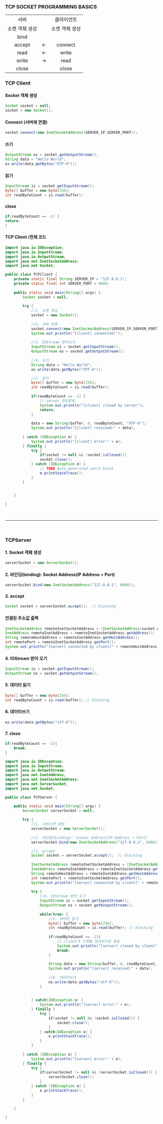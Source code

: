 ### TCP SOCKET PROGRAMMING BASICS

<table>
<tr align = 'center'>
<td>서버</td>
<td></td>
<td>클라이언트</td>
</tr>
<tr align = 'center'>
<td>소켓 객체 생성</td>
<td></td>
<td>소켓 객체 생성</td>
</tr>
<tr align = 'center'>
<td>bind</td>
<td></td>
<td></td>
</tr>
<tr align = 'center'>
<td>accept</td>
<td> <- </td>
<td>connect</td>
</tr>
<tr align = 'center'>
<td>read</td>
<td> <- </td>
<td>write</td>
</tr>
<tr align = 'center'>
<td>write</td>
<td> -> </td>
<td>read</td>
</tr>
<tr align = 'center'>
<td>close</td>
<td></td>
<td>close</td>
</tr>
</table>

### TCP Client

#### Socket 객체 생성

``` java
Socket socket = null;
socket = new Socket();
```

#### Connect (서버에 연결)

``` java
socket.connect(new InetSocketAddress(SERVER_IP,SERVER_PORT));
```

#### 쓰기

``` java
OutputStream os = socket.getOutputStream();
String data = "Hello World";
os.write(data.getBytes("UTF-8"));
```

#### 읽기

``` java
InputStream is = socket.getInputStream();
byte[] buffer = new byte[256];
int readByteCount = is.read(buffer);
```

#### close

``` java
if(readByteCount == -1) {
return;
}
```



#### TCP Client /전체 코드

``` java
import java.io.IOException;
import java.io.InputStream;
import java.io.OutputStream;
import java.net.InetSocketAddress;
import java.net.Socket;

public class TCPClient {
	private static final String SERVER_IP = "127.0.0.1";
	private static final int SERVER_PORT = 6000;
	
	public static void main(String[] args) {
		Socket socket = null;
		
		try {
			//1. 소켓 생성
			socket = new Socket();
			
			//2. 서버 연결
			socket.connect(new InetSocketAddress(SERVER_IP,SERVER_PORT));
			System.out.println("[client] connected!");
			
			//3. IOStream 받아오기
			InputStream is = socket.getInputStream();
			OutputStream os = socket.getOutputStream();
			
			//4. 쓰기
			String data = "Hello World";
			os.write(data.getBytes("UTF-8"));

			//5. 읽기
			byte[] buffer = new byte[256];
			int readByteCount = is.read(buffer);
			
			if(readByteCount == -1) {
				// server 정상종료
				System.out.println("[client] closed by server");
				return;
			}
			
			data = new String(buffer, 0, readByteCount, "UTF-8");
			System.out.println("[clinet] received:" + data);
			
		} catch (IOException e) {
			System.out.println("[client] error:" + e);
		} finally {
			try {
				if(socket != null && !socket.isClosed())
				socket.close();
			} catch (IOException e) {
				// TODO Auto-generated catch block
				e.printStackTrace();
			}
		}
		

	}

}
```

<br>
<hr>
<br>



### TCPServer

#### 1. Socket 객체 생성

``` java
serverSocket = new ServerSocket();
```

#### 2. 바인딩(binding): Socket Address(IP Address + Port)

``` java
serverSocket.bind(new InetSocketAddress("127.0.0.1", 6000));
```

#### 3. accept

``` java
Socket socket = serverSocket.accept();  // blocking
```

#### 연결된 주소값 출력
``` java
InetSocketAddress remoteInetSocketAddress = (InetSocketAddress)socket.getRemoteSocketAddress();
InetAddress remoteInetAddress = remoteInetSocketAddress.getAddress();
String remoteHostAddress = remoteInetAddress.getHostAddress();
int remotePort = remoteInetSocketAddress.getPort();
System.out.println("[server] connected by client[" + remoteHostAddress + ":" + remotePort + "]");
```

#### 4. IOStream 받아 오기

``` java
InputStream is = socket.getInputStream();
OutputStream os = socket.getOutputStream();
```

#### 5. 데이터 읽기

``` java
byte[] buffer = new byte[256];
int readByteCount = is.read(buffer); // blocking
```

#### 6. 데이터쓰기

``` java
os.write(data.getBytes("utf-8"));
```

#### 7. close

``` java
if(readByteCount == -1){
	break;
}
```


``` java 
import java.io.IOException;
import java.io.InputStream;
import java.io.OutputStream;
import java.net.InetAddress;
import java.net.InetSocketAddress;
import java.net.ServerSocket;
import java.net.Socket;

public class TCPServer {

	public static void main(String[] args) {
		ServerSocket serverSocket = null;
		
		try {
			//1. 서버소켓 생성
			serverSocket = new ServerSocket();
			
			//2. 바인딩(binding): Socket Address(IP Address + Port)
			serverSocket.bind(new InetSocketAddress("127.0.0.1", 6000));

			//3. accept
			Socket socket = serverSocket.accept();  // blocking
			
			InetSocketAddress remoteInetSocketAddress = (InetSocketAddress)socket.getRemoteSocketAddress();
			InetAddress remoteInetAddress = remoteInetSocketAddress.getAddress();
			String remoteHostAddress = remoteInetAddress.getHostAddress();
			int remotePort = remoteInetSocketAddress.getPort();
			System.out.println("[server] connected by client[" + remoteHostAddress + ":" + remotePort + "]");
			
			try {
				//4. IOStream 받아 오기
				InputStream is = socket.getInputStream();
				OutputStream os = socket.getOutputStream();
				
				while(true) {
					//5. 데이터 읽기
					byte[] buffer = new byte[256];
					int readByteCount = is.read(buffer); // blocking
					
					if(readByteCount == -1){
						// client가 소켓을 정상적으로 종료
						System.out.println("[server] closed by client");
						break;
					}
					
					String data = new String(buffer, 0, readByteCount, "UTF-8");
					System.out.println("[server] received:" + data);
					
					//6. 데이터쓰기
					os.write(data.getBytes("utf-8"));
				}
				
				
			} catch(IOException e) {
				System.out.println("[server] error:" + e);
			} finally {
				try {
					if(socket != null && !socket.isClosed()) {
						socket.close();
					}
				} catch(IOException e) {
					e.printStackTrace();
				}
			}
			
		} catch (IOException e) {
			System.out.println("[server] error:" + e);
		} finally {
			try {
				if(serverSocket != null && !serverSocket.isClosed()) {
					serverSocket.close();
				}
			} catch (IOException e) {
				e.printStackTrace();
			}
		}
		
	}

}
```
